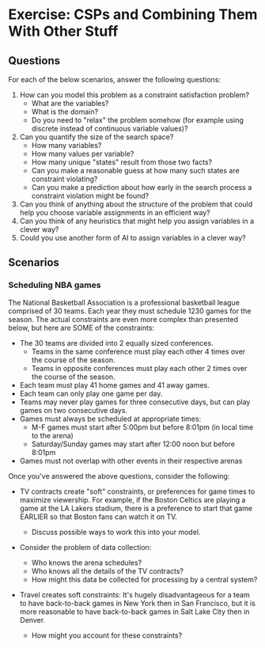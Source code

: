 # Exercise: CSPs and Combining Them With Other Stuff

## Questions

For each of the below scenarios, answer the following questions:

1. How can you model this problem as a constraint satisfaction problem?
    * What are the variables?
    * What is the domain?
    * Do you need to "relax" the problem somehow (for example using discrete instead of continuous variable values)? 
2. Can you quantify the size of the search space?
    * How many variables? 
    * How many values per variable? 
    * How many unique "states" result from those two facts?
    * Can you make a reasonable guess at how many such states are constraint violating?
    * Can you make a prediction about how early in the search process a constraint violation might be found?
2. Can you think of anything about the structure of the problem that could help you choose variable assignments in an efficient way?
3. Can you think of any heuristics that might help you assign variables in a clever way?
4. Could you use another form of AI to assign variables in a clever way?

## Scenarios

### Scheduling NBA games

The National Basketball Association is a professional basketball league comprised of 30 teams. Each year they must schedule 1230 games for the season. The actual constraints are even more complex than presented below, but here are SOME of the constraints:

* The 30 teams are divided into 2 equally sized conferences. 
    * Teams in the same conference must play each other 4 times over the course of the season.
    * Teams in opposite conferences must play each other 2 times over the course of the season.
* Each team must play 41 home games and 41 away games.
* Each team can only play one game per day.
* Teams may never play games for three consecutive days, but can play games on two consecutive days.
* Games must always be scheduled at appropriate times:
    * M-F games must start after 5:00pm but before 8:01pm (in local time to the arena)
    * Saturday/Sunday games may start after 12:00 noon but before 8:01pm
* Games must not overlap with other events in their respective arenas

Once you've answered the above questions, consider the following:

* TV contracts create "soft" constraints, or preferences for game times to maximize viewership. For example, if the Boston Celtics are playing a game at the LA Lakers stadium, there is a preference to start that game EARLIER so that Boston fans can watch it on TV.
    * Discuss possible ways to work this into your model.

* Consider the problem of data collection:
    * Who knows the arena schedules?
    * Who knows all the details of the TV contracts?
    * How might this data be collected for processing by a central system?

* Travel creates soft constraints: It's hugely disadvantageous for a team to have back-to-back games in New York then in San Francisco, but it is more reasonable to have back-to-back games in Salt Lake City then in Denver.
    * How might you account for these constraints?